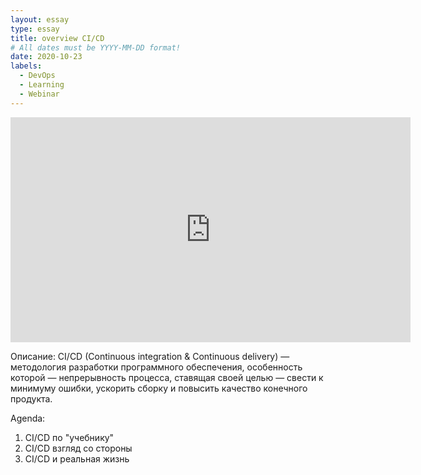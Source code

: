 ```yaml
---
layout: essay
type: essay
title: overview CI/CD
# All dates must be YYYY-MM-DD format!
date: 2020-10-23
labels:
  - DevOps
  - Learning
  - Webinar
---
```


<iframe width="640" height="360" src="https://www.youtube.com/embed/tqeeR252cZM" title="YouTube video player" frameborder="0" allow="accelerometer; autoplay; clipboard-write; encrypted-media; gyroscope; picture-in-picture" allowfullscreen></iframe>

Описание: CI/CD (Continuous integration & Continuous delivery) — методология разработки программного обеспечения, особенность которой — непрерывность процесса, ставящая своей целью — свести к минимуму ошибки, ускорить сборку и повысить качество конечного продукта.

Agenda:
1. CI/CD по "учебнику"
2. CI/CD взгляд со стороны
3. CI/CD и реальная жизнь

